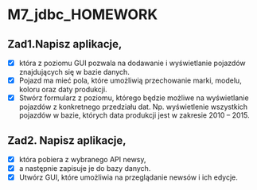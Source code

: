 # M7_jdbc_HOMEWORK

## Zad1.Napisz aplikacje,
- [x]  która z poziomu GUI pozwala na dodawanie i wyświetlanie pojazdów znajdujących się w bazie danych.
- [x] Pojazd ma mieć pola, które umożliwią przechowanie marki, modelu, koloru oraz daty produkcji.
- [x] Stwórz formularz z poziomu, którego będzie możliwe na wyświetlanie pojazdów z konkretnego przedziału dat. 
  Np. wyświetlenie wszystkich pojazdów w bazie, których data produkcji jest w zakresie 2010 – 2015.

## Zad2. Napisz aplikacje, 
- [x] która pobiera z wybranego API newsy,
- [x] a następnie zapisuje je do bazy danych.
- [x] Utwórz GUI, które umożliwia na przeglądanie newsów i ich edycje.
